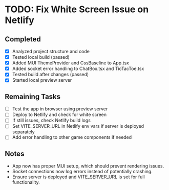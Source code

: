 # TODO: Fix White Screen Issue on Netlify

## Completed
- [x] Analyzed project structure and code
- [x] Tested local build (passed)
- [x] Added MUI ThemeProvider and CssBaseline to App.tsx
- [x] Added socket error handling to ChatBox.tsx and TicTacToe.tsx
- [x] Tested build after changes (passed)
- [x] Started local preview server

## Remaining Tasks
- [ ] Test the app in browser using preview server
- [ ] Deploy to Netlify and check for white screen
- [ ] If still issues, check Netlify build logs
- [ ] Set VITE_SERVER_URL in Netlify env vars if server is deployed separately
- [ ] Add error handling to other game components if needed

## Notes
- App now has proper MUI setup, which should prevent rendering issues.
- Socket connections now log errors instead of potentially crashing.
- Ensure server is deployed and VITE_SERVER_URL is set for full functionality.
